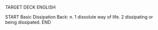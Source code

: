 TARGET DECK
ENGLISH

START
Basic
Dissipation
Back: n. 1 dissolute way of life. 2 dissipating or being dissipated.
END
